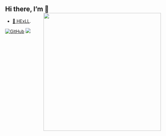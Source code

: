 ## Hi there, I’m 🦆 <img align='right' src='https://github-readme-stats.vercel.app/api?username=yuanweize&show_icons=true&theme=cobalt' width='380px'>


<!--
**yuanweize/yuanweize** is a ✨ _special_ ✨ repository because its `README.md` (this file) appears on your GitHub profile.

Here are some ideas to get you started:

- 🔭 I’m currently working on ...
- 🌱 I’m currently learning ...
- 👯 I’m looking to collaborate on ...
- 🤔 I’m looking for help with ...
- 💬 Ask me about ...
- 📫 How to reach me: ...
- 😄 Pronouns: ...
- ⚡ Fun fact: ...
-->
- [🐤 HExLL](https://yuanweize.github.io/).

[![GitHub](https://img.shields.io/badge/GitHub-grey?logo=github)](https://github.com/yuanweize)
![](https://komarev.com/ghpvc/?username=yuanweize&color=blue&style=flat-square)
